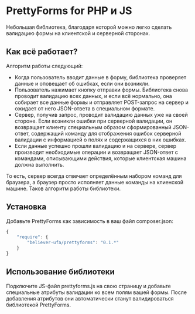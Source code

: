 PrettyForms for PHP и JS
=======================

Небольшая библиотека, благодаря которой можно легко сделать валидацию формы на клиентской и серверной сторонах. 

Как всё работает?
---------------------

Алгоритм работы следующий:
- Когда пользователь вводит данные в форму, библиотека проверяет данные и оповещает об ошибках, если они возникли.
- Пользователь нажимает кнопку отправки формы. Библиотека снова проводит валидацию всех данных, и если всё нормально, она собирает все данные формы и отправляет POST-запрос на сервер и ожидает от него JSON-ответа в специальном формате.
- Сервер, получив запрос, проводит валидацию данных уже на своей стороне. Если возникли ошибки при серверной валидации, он возвращает клиенту специальным образом сформированный JSON-ответ, содержащий команду для отображения ошибок серверной валидации с информацией о полях и содержащихся в них ошибках.
- Если данные успешно прошли валидацию и на сервере, сервер производит необходимые операции и возвращает JSON-ответ с командами, описывающими действия, которые клиентская машина должна выполнить.

То есть, сервер всегда отвечает определённым набором команд для браузера, а браузер просто исполняет данные команды на клиенской машине. Таков алгоритм работы библиотеки.

Установка
------------

Добавьте PrettyForms как зависимость в ваш файл composer.json:

```javascript
{
    "require": {
        "believer-ufa/prettyforms": "0.1.*"
    }
}
```

Использование библиотеки
--------------

Подключите JS-файл prettyforms.js на свою страницу и добавьте специальные атрибуты валидации ко всем полям вашей формы. После добавления атрибутов они автоматически станут валидироваться библиотекой PrettyForms.
